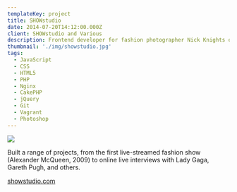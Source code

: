 ```yaml
---
templateKey: project
title: SHOWstudio
date: 2014-07-20T14:12:00.000Z
client: SHOWstudio and Various
description: Frontend developer for fashion photographer Nick Knights online platform for fashion film, art and ecommerce from 2009 to 2014.
thumbnail: './img/showstudio.jpg'
tags:
  - JavaScript
  - CSS
  - HTML5
  - PHP
  - Nginx
  - CakePHP
  - jQuery
  - Git
  - Vagrant
  - Photoshop
---
```


![](/img/showstudio.jpg)

Built a range of projects, from the first live-streamed fashion show (Alexander
McQueen, 2009) to online live interviews with Lady Gaga, Gareth Pugh, and
others.

[showstudio.com](http://showstudio.com)
